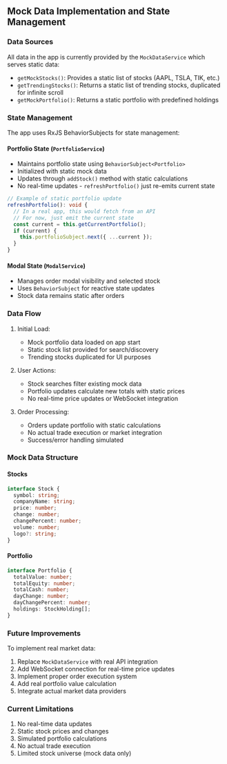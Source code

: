 ## Mock Data Implementation and State Management

### Data Sources

All data in the app is currently provided by the `MockDataService` which serves static data:

- `getMockStocks()`: Provides a static list of stocks (AAPL, TSLA, TIK, etc.)
- `getTrendingStocks()`: Returns a static list of trending stocks, duplicated for infinite scroll
- `getMockPortfolio()`: Returns a static portfolio with predefined holdings

### State Management

The app uses RxJS BehaviorSubjects for state management:

#### Portfolio State (`PortfolioService`)

- Maintains portfolio state using `BehaviorSubject<Portfolio>`
- Initialized with static mock data
- Updates through `addStock()` method with static calculations
- No real-time updates - `refreshPortfolio()` just re-emits current state

```typescript
// Example of static portfolio update
refreshPortfolio(): void {
  // In a real app, this would fetch from an API
  // For now, just emit the current state
  const current = this.getCurrentPortfolio();
  if (current) {
    this.portfolioSubject.next({ ...current });
  }
}
```

#### Modal State (`ModalService`)

- Manages order modal visibility and selected stock
- Uses `BehaviorSubject` for reactive state updates
- Stock data remains static after orders

### Data Flow

1. Initial Load:
   - Mock portfolio data loaded on app start
   - Static stock list provided for search/discovery
   - Trending stocks duplicated for UI purposes

2. User Actions:
   - Stock searches filter existing mock data
   - Portfolio updates calculate new totals with static prices
   - No real-time price updates or WebSocket integration

3. Order Processing:
   - Orders update portfolio with static calculations
   - No actual trade execution or market integration
   - Success/error handling simulated

### Mock Data Structure

#### Stocks

```typescript
interface Stock {
  symbol: string;
  companyName: string;
  price: number;
  change: number;
  changePercent: number;
  volume: number;
  logo?: string;
}
```

#### Portfolio

```typescript
interface Portfolio {
  totalValue: number;
  totalEquity: number;
  totalCash: number;
  dayChange: number;
  dayChangePercent: number;
  holdings: StockHolding[];
}
```

### Future Improvements

To implement real market data:

1. Replace `MockDataService` with real API integration
2. Add WebSocket connection for real-time price updates
3. Implement proper order execution system
4. Add real portfolio value calculation
5. Integrate actual market data providers

### Current Limitations

1. No real-time data updates
2. Static stock prices and changes
3. Simulated portfolio calculations
4. No actual trade execution
5. Limited stock universe (mock data only)
